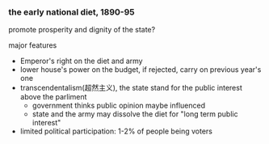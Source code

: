 ### the early national diet, 1890-95

promote prosperity and dignity of the state?

major features
- Emperor's right on the diet and army
- lower house's power on the budget, if rejected, carry on previous year's one
- transcendentalism(超然主义), the state stand for the public interest above the parliment
    - government thinks public opinion maybe influenced
    - state and the army may dissolve the diet for "long term public interest"
- limited political participation: 1-2% of people being voters
